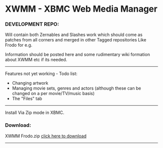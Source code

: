 XWMM - XBMC Web Media Manager
====

### DEVELOPMENT REPO:
Will contain both Zernables and Slashes work which should come as patches from all corners and merged in other
Tagged repositories Like Frodo for e.g.

Information should be posted here and some rudimentary wiki formation about XWMM etc if its needed.

- - -
Features not yet working - Todo list:

* Changing artwork
* Managing movie sets, genres and actors (although these can be changed on a per movie/TV/music basis)
* The "Files" tab

- - -
Install Via Zip mode in XBMC.

### Download:
XWMM Frodo.zip [click here to download](https://github.com/slash2009/XWMM/archive/frodo.zip "Title")
- - -
